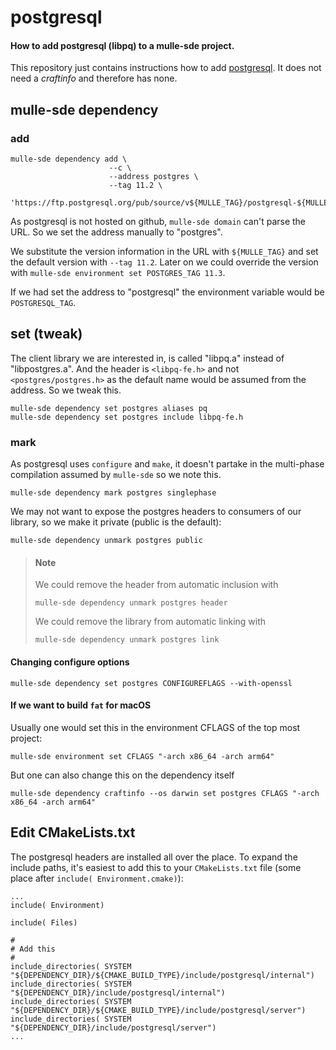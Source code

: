 # postgresql

#### How to add postgresql (libpq) to a mulle-sde project.

This repository just contains instructions how to add [postgresql](https://www.postgresql.org/). It does not
need a *craftinfo* and therefore has none.

## mulle-sde dependency

### add

```
mulle-sde dependency add \
                      --c \
                      --address postgres \
                      --tag 11.2 \
                      'https://ftp.postgresql.org/pub/source/v${MULLE_TAG}/postgresql-${MULLE_TAG}.tar.bz2' 
```

As postgresql is not hosted on github, `mulle-sde domain` can't parse the URL.
So we set the address manually to "postgres".

We substitute the version information in the URL with `${MULLE_TAG}` and set
the default version with `--tag 11.2`. Later on we could override the version
with `mulle-sde environment set POSTGRES_TAG 11.3`. 

If we had set the address to "postgresql" the environment variable would be `POSTGRESQL_TAG`.


## set (tweak)

The client library we are interested in, is called "libpq.a" instead of "libpostgres.a". 
And the header is  `<libpq-fe.h>` and not `<postgres/postgres.h>` as the default name would
be assumed from the address. So we tweak this.

```
mulle-sde dependency set postgres aliases pq
mulle-sde dependency set postgres include libpq-fe.h
```

### mark

As postgresql uses `configure` and `make`, it doesn't partake in the multi-phase compilation 
assumed by `mulle-sde` so we note this.

```
mulle-sde dependency mark postgres singlephase
```
We may not want to expose the postgres headers to consumers of our library, so we make
it private (public is the default):

```
mulle-sde dependency unmark postgres public
```

> #### Note
> 
> We could remove the header from automatic inclusion with
> 
> ```
> mulle-sde dependency unmark postgres header
> ```
> 
> We could remove the library from automatic linking with
> 
> ```
> mulle-sde dependency unmark postgres link
> ```

#### Changing configure options

```
mulle-sde dependency set postgres CONFIGUREFLAGS --with-openssl
```

#### If we want to build `fat` for macOS

Usually one would set this in the environment CFLAGS of the top most project: 

```
mulle-sde environment set CFLAGS "-arch x86_64 -arch arm64"
```

But one can also change this on the dependency itself

```
mulle-sde dependency craftinfo --os darwin set postgres CFLAGS "-arch x86_64 -arch arm64"
```

## Edit CMakeLists.txt

The postgresql headers are installed all over the place. To expand the include paths, it's easiest
to add this to your `CMakeLists.txt` file (some place after `include( Environment.cmake)`):

```
...
include( Environment)

include( Files)

#
# Add this
#
include_directories( SYSTEM "${DEPENDENCY_DIR}/${CMAKE_BUILD_TYPE}/include/postgresql/internal")
include_directories( SYSTEM "${DEPENDENCY_DIR}/include/postgresql/internal")
include_directories( SYSTEM "${DEPENDENCY_DIR}/${CMAKE_BUILD_TYPE}/include/postgresql/server")
include_directories( SYSTEM "${DEPENDENCY_DIR}/include/postgresql/server")
...
```


